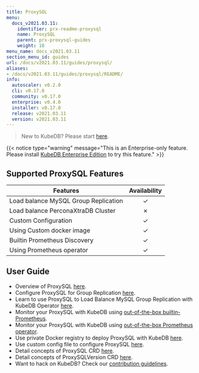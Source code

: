 ```yaml
---
title: ProxySQL
menu:
  docs_v2021.03.11:
    identifier: prx-readme-proxysql
    name: ProxySQL
    parent: prx-proxysql-guides
    weight: 10
menu_name: docs_v2021.03.11
section_menu_id: guides
url: /docs/v2021.03.11/guides/proxysql/
aliases:
- /docs/v2021.03.11/guides/proxysql/README/
info:
  autoscaler: v0.2.0
  cli: v0.17.0
  community: v0.17.0
  enterprise: v0.4.0
  installer: v0.17.0
  release: v2021.03.11
  version: v2021.03.11
---
```


> New to KubeDB? Please start [here](/docs/v2021.03.11/README).

{{< notice type="warning" message="This is an Enterprise-only feature. Please install [KubeDB Enterprise Edition](/docs/v2021.03.11/setup/install/enterprise) to try this feature." >}}

## Supported ProxySQL Features

| Features                             | Availability |
| ------------------------------------ | :----------: |
| Load balance MySQL Group Replication |   &#10003;   |
| Load balance PerconaXtraDB Cluster   |   &#10007;   |
| Custom Configuration                 |   &#10003;   |
| Using Custom docker image            |   &#10003;   |
| Builtin Prometheus Discovery         |   &#10003;   |
| Using Prometheus operator            |   &#10003;   |

## User Guide

- Overview of ProxySQL [here](/docs/v2021.03.11/guides/proxysql/overview/overview).
- Configure ProxySQL for Group Replication [here](/docs/v2021.03.11/guides/proxysql/overview/configure-proxysql).
- Learn to use ProxySQL to Load Balance MySQL Group Replication with KubeDB Operator [here](/docs/v2021.03.11/guides/proxysql/quickstart/load-balance-mysql-group-replication).
- Monitor your ProxySQL with KubeDB using [out-of-the-box builtin-Prometheus](/docs/v2021.03.11/guides/proxysql/monitoring/using-builtin-prometheus).
- Monitor your ProxySQL with KubeDB using [out-of-the-box Prometheus operator](/docs/v2021.03.11/guides/proxysql/monitoring/using-prometheus-operator).
- Use private Docker registry to deploy ProxySQL with KubeDB [here](/docs/v2021.03.11/guides/proxysql/private-registry/using-private-registry).
- Use custom config file to configure ProxySQL [here](/docs/v2021.03.11/guides/proxysql/configuration/using-config-file).
- Detail concepts of ProxySQL CRD [here](/docs/v2021.03.11/guides/proxysql/concepts/proxysql).
- Detail concepts of ProxySQLVersion CRD [here](/docs/v2021.03.11/guides/proxysql/concepts/catalog).
- Want to hack on KubeDB? Check our [contribution guidelines](/docs/v2021.03.11/CONTRIBUTING).
